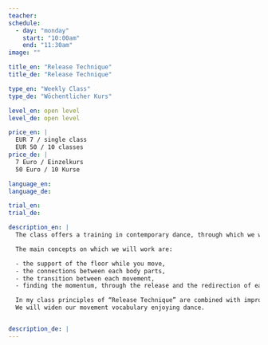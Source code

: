 ```yaml
---
teacher: 
schedule:
  - day: "monday"
    start: "10:00am"
    end: "11:30am"
image: ""

title_en: "Release Technique"
title_de: "Release Technique"

type_en: "Weekly Class"
type_de: "Wöchentlicher Kurs"

level_en: open level
level_de: open level

price_en: |
  EUR 7 / single class  
  EUR 50 / 10 classes
price_de: |
  7 Euro / Einzelkurs  
  50 Euro / 10 Kurse

language_en:
language_de:

trial_en:
trial_de:

description_en: |
  The class offers a training in contemporary dance, through which we will gradually prepare our body for moving, working on the release of the tensions in the muscles and on the opening of the joints.

  The main concepts on which we will work are:

  - the support of the floor while you move,
  - the connections between each body parts,
  - the transition between each movement,
  - finding the momentum, through the release and the redirection of each body part, to then be able to connect the movement into the space, creating dynamic.

  In my class principles of “Release Technique” are combined with improvisational tasks that brings you in a constant state of  availability and openness. Everyday our body is different, our sensations through the body are different. For this reason, in the class, much importance is given to the physical listening of the body: we will start from the warming up that allows ourself to connect inside and with the architecture of our specific body, in his tissues, bones and articulations.Then we will collect all those elements ending with a movement phrase.
  We will widen our movement vocabulary enjoying dance.


description_de: |
---
```

